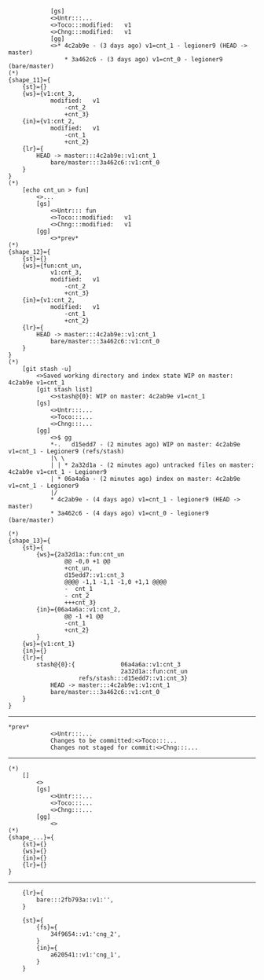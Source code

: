                 [gs]
                <>Untr:::...
                <>Toco:::modified:   v1
                <>Chng:::modified:   v1
                [gg]
                <>* 4c2ab9e - (3 days ago) v1=cnt_1 - legioner9 (HEAD -> master)
                    * 3a462c6 - (3 days ago) v1=cnt_0 - legioner9 (bare/master)
    (*)            
    {shape_11}={
        {st}={}  
        {ws}={v1:cnt_3,
                modified:   v1
                    -cnt_2
                    +cnt_3}
        {in}={v1:cnt_2,
                modified:   v1
                    -cnt_1
                    +cnt_2}
        {lr}={
            HEAD -> master:::4c2ab9e::v1:cnt_1
                bare/master:::3a462c6::v1:cnt_0
        }
    }
    (*)
        [echo cnt_un > fun]
            <>...
            [gs]
                <>Untr::: fun
                <>Toco:::modified:   v1
                <>Chng:::modified:   v1
            [gg]
                <>*prev*
    (*)            
    {shape_12}={
        {st}={}  
        {ws}={fun:cnt_un,
                v1:cnt_3,
                modified:   v1
                    -cnt_2
                    +cnt_3}
        {in}={v1:cnt_2,
                modified:   v1
                    -cnt_1
                    +cnt_2}
        {lr}={
            HEAD -> master:::4c2ab9e::v1:cnt_1
                bare/master:::3a462c6::v1:cnt_0
        }
    }
    (*)
        [git stash -u]
            <>Saved working directory and index state WIP on master: 4c2ab9e v1=cnt_1
            [git stash list]
                <>stash@{0}: WIP on master: 4c2ab9e v1=cnt_1
            [gs]
                <>Untr:::...
                <>Toco:::...
                <>Chng:::...
            [gg]
                <>$ gg
                *-.   d15edd7 - (2 minutes ago) WIP on master: 4c2ab9e v1=cnt_1 - Legioner9 (refs/stash)
                |\ \
                | | * 2a32d1a - (2 minutes ago) untracked files on master: 4c2ab9e v1=cnt_1 - Legioner9
                | * 06a4a6a - (2 minutes ago) index on master: 4c2ab9e v1=cnt_1 - Legioner9
                |/
                * 4c2ab9e - (4 days ago) v1=cnt_1 - legioner9 (HEAD -> master)
                * 3a462c6 - (4 days ago) v1=cnt_0 - legioner9 (bare/master)

    (*)            
    {shape_13}={
        {st}={        
            {ws}={2a32d1a::fun:cnt_un
                    @@ -0,0 +1 @@
                    +cnt_un,
                    d15edd7::v1:cnt_3
                    @@@@ -1,1 -1,1 -1,0 +1,1 @@@@
                    -  cnt_1
                    - cnt_2
                    +++cnt_3}
            {in}={06a4a6a::v1:cnt_2,
                    @@ -1 +1 @@
                    -cnt_1
                    +cnt_2}
            }  
        {ws}={v1:cnt_1}
        {in}={}
        {lr}={
            stash@{0}:{             06a4a6a::v1:cnt_3
                                    2a32d1a::fun:cnt_un
                        refs/stash:::d15edd7::v1:cnt_3}
                HEAD -> master:::4c2ab9e::v1:cnt_1
                bare/master:::3a462c6::v1:cnt_0
        }
    }

-------------------------------    
    *prev*
                <>Untr:::...
                Changes to be committed:<>Toco:::...
                Changes not staged for commit:<>Chng:::...    
-------------------------------
    (*)
        []
            <>
            [gs]
                <>Untr:::...
                <>Toco:::...
                <>Chng:::...
            [gg]
                <>
    (*)            
    {shape_...}={
        {st}={}  
        {ws}={}
        {in}={}
        {lr}={}
    }
-------------------------------

        {lr}={
            bare:::2fb793a::v1:'',
        }

        {st}={        
            {fs}={
                34f9654::v1:'cng_2',
            }
            {in}={
                a620541::v1:'cng_1',
            }
        }


  